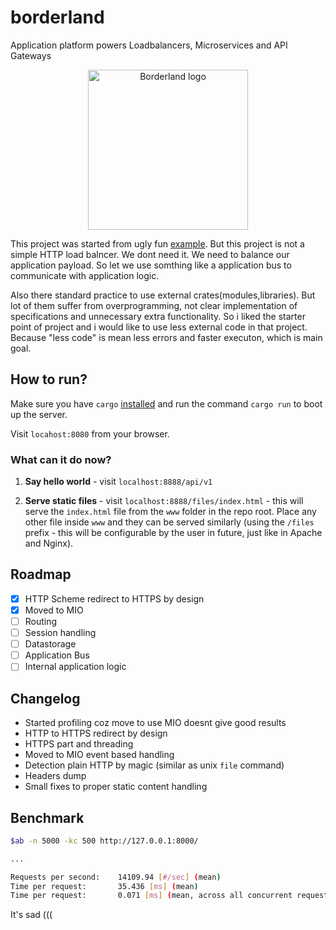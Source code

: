 # borderland

Application platform powers Loadbalancers, Microservices and API Gateways

<p align="center">
    <img src="https://raw.githubusercontent.com/wiki/ohyo-io/borderland/images/logo_borderland.png" alt="Borderland logo" width="256" />
</p>

This project was started from ugly fun [example](ttps://github.com/PritiKumr/rust-httpd). But this project is not a simple HTTP load balncer. We dont need it. We need to balance our application payload. So let we use somthing like a application bus to communicate with application logic.

Also there standard practice to use external crates(modules,libraries). But lot of them suffer from overprogramming, not clear implementation of specifications and unnecessary extra functionality. So i liked the starter point of project and i would like to use less external code in that project. Because "less code" is mean less errors and faster executon, which is main goal.

## How to run?

Make sure you have `cargo` [installed](https://www.rust-lang.org/en-US/install.html) and run the command `cargo run` to boot up the server.

Visit `locahost:8080` from your browser.

### What can it do now?

1.  **Say hello world** - visit `localhost:8888/api/v1`

2.  **Serve static files** - visit `localhost:8888/files/index.html` - this will serve the `index.html` file from the `www` folder in the repo root. Place any other file inside `www` and they can be served similarly (using the `/files` prefix - this will be configurable by the user in future, just like in Apache and Nginx).

## Roadmap

- [x] HTTP Scheme redirect to HTTPS by design
- [x] Moved to MIO
- [ ] Routing
- [ ] Session handling
- [ ] Datastorage
- [ ] Application Bus
- [ ] Internal application logic

## Changelog

- Started profiling coz move to use MIO doesnt give good results
- HTTP to HTTPS redirect by design
- HTTPS part and threading
- Moved to MIO event based handling
- Detection plain HTTP by magic (similar as unix `file` command)
- Headers dump
- Small fixes to proper static content handling

## Benchmark

```bash
$ab -n 5000 -kc 500 http://127.0.0.1:8000/

...

Requests per second:    14109.94 [#/sec] (mean)
Time per request:       35.436 [ms] (mean)
Time per request:       0.071 [ms] (mean, across all concurrent requests)
```

It's sad (((
